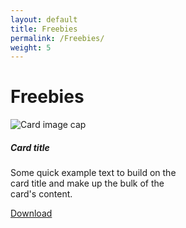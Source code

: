 ```yaml
---
layout: default
title: Freebies
permalink: /Freebies/
weight: 5
---
```


# **Freebies**

<div class="card" style="width: 18rem;">
  <img class="card-img-top" src="https://cdn.dribbble.com/users/2181690/screenshots/6802502/shot-cropped-1563435554537.png" alt="Card image cap">
  <div class="card-body">
    <h5 class="card-title">Card title</h5>
    <p class="card-text">Some quick example text to build on the card title and make up the bulk of the card's content.</p>
    <a href="#" class="btn btn-success">Download</a>
  </div>
</div>
